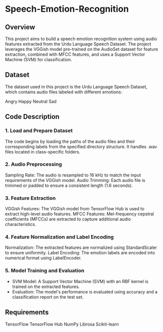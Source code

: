 # Speech-Emotion-Recognition
## Overview
This project aims to build a speech emotion recognition system using audio features extracted from the Urdu Language Speech Dataset. The project leverages the VGGish model pre-trained on the AudioSet dataset for feature extraction, combined with MFCC features, and uses a Support Vector Machine (SVM) for classification.

## Dataset
The dataset used in this project is the Urdu Language Speech Dataset, which contains audio files labeled with different emotions:

Angry
Happy
Neutral
Sad
## Code Description
### 1. Load and Prepare Dataset
The code begins by loading the paths of the audio files and their corresponding labels from the specified directory structure. It handles .wav files located in class-specific folders.

### 2. Audio Preprocessing
Sampling Rate: The audio is resampled to 16 kHz to match the input requirements of the VGGish model.
Audio Trimming: Each audio file is trimmed or padded to ensure a consistent length (1.6 seconds).
### 3. Feature Extraction
VGGish Features: The VGGish model from TensorFlow Hub is used to extract high-level audio features.
MFCC Features: Mel-frequency cepstral coefficients (MFCCs) are extracted to capture additional audio characteristics.
### 4. Feature Normalization and Label Encoding
Normalization: The extracted features are normalized using StandardScaler to ensure uniformity.
Label Encoding: The emotion labels are encoded into numerical format using LabelEncoder.
### 5. Model Training and Evaluation
- SVM Model: A Support Vector Machine (SVM) with an RBF kernel is trained on the extracted features.
- Evaluation: The model's performance is evaluated using accuracy and a classification report on the test set.
## Requirements
TensorFlow
TensorFlow Hub
NumPy
Librosa
Scikit-learn
